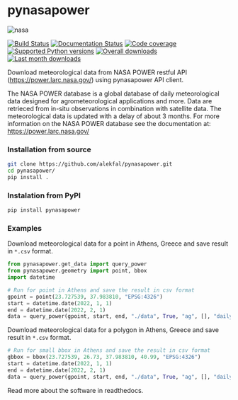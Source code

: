# pynasapower
![nasa](https://user-images.githubusercontent.com/18232521/75673566-eb882880-5c8b-11ea-9a65-995f94b876bf.png)

[![Build Status](https://github.com/alekfal/pynasapower/actions/workflows/python-package.yml/badge.svg?branch=main)](https://github.com/alekfal/pynasapower/actions)
[![Documentation Status](https://readthedocs.org/projects/pynasapower/badge/?version=latest)](https://pynasapower.readthedocs.io/en/latest/?badge=latest)
[![Code coverage](https://codecov.io/gh/alekfal/pynasapower/branch/main/graph/badge.svg)](https://codecov.io/gh/alekfal/pynasapower)
[![Supported Python versions](https://img.shields.io/pypi/pyversions/pynasapower.svg?style=flat-square)](https://pypi.org/project/pynasapower/)
[![Overall downloads](https://pepy.tech/badge/pynasapower)](https://pepy.tech/project/pynasapower)
[![Last month downloads](https://pepy.tech/badge/pynasapower/month)](https://pepy.tech/project/pynasapower)

Download meteorological data from NASA POWER restful API (https://power.larc.nasa.gov/) using pynasapower API client.

The NASA POWER database is a global database of daily meteorological data designed for agrometeorological applications and more. 
Data are retrieced from in-situ observations in combination with satellite data. The meteorological data is updated with a delay of about 3 months. For more information on the NASA POWER database see the documentation at: https://power.larc.nasa.gov/

### Installation from source

```bash
git clone https://github.com/alekfal/pynasapower.git
cd pynasapower/
pip install .
```

### Instalation from PyPI

```bash
pip install pynasapower
```

### Examples

Download meteorological data for a point in Athens, Greece and save result in `*.csv` format.

```python
from pynasapower.get_data import query_power
from pynasapower.geometry import point, bbox
import datetime

# Run for point in Athens and save the result in csv format
gpoint = point(23.727539, 37.983810, "EPSG:4326")
start = datetime.date(2022, 1, 1)
end = datetime.date(2022, 2, 1)
data = query_power(gpoint, start, end, "./data", True, "ag", [], "daily", "point", "csv")
```

Download meteorological data for a polygon in Athens, Greece and save result in `*.csv` format.

```python
# Run for small bbox in Athens and save the result in csv format
gbbox = bbox(23.727539, 26.73, 37.983810, 40.99, "EPSG:4326")
start = datetime.date(2022, 1, 1)
end = datetime.date(2022, 2, 1)
data = query_power(gpoint, start, end, "./data", True, "ag", [], "daily", "regional", "csv")
```

Read more about the software in readthedocs.